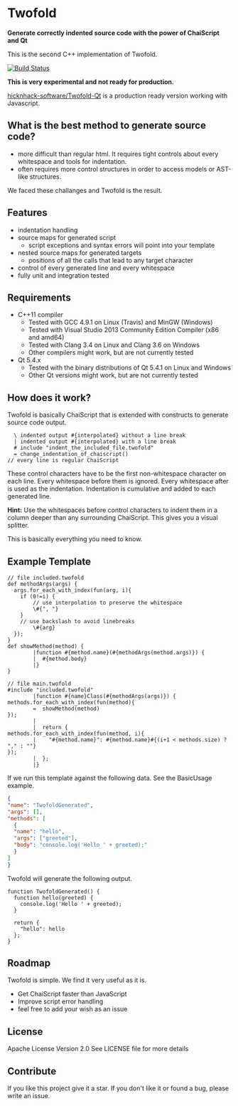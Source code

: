 # Twofold

**Generate correctly indented source code with the power of ChaiScript and Qt**

This is the second C++ implementation of Twofold.

[![Build Status](https://travis-ci.org/arBmind/Twofold-ChaiScript.svg?branch=develop)](https://travis-ci.org/arBmind/Twofold-ChaiScript)

**This is very experimental and not ready for production.**

[hicknhack-software/Twofold-Qt](https://github.com/hicknhack-software/Twofold-Qt) is a production ready version working with Javascript.

## What is the best method to generate source code?

* more difficult than regular html. It requires tight controls about every whitespace and tools for indentation.
* often requires more control structures in order to access models or AST-like structures.

We faced these challanges and Twofold is the result.

## Features

* indentation handling
* source maps for generated script
  * script exceptions and syntax errors will point into your template
* nested source maps for generated targets
  * positions of all the calls that lead to any target character
* control of every generated line and every whitespace
* fully unit and integration tested

## Requirements

* C++11 compiler
  * Tested with GCC 4.9.1 on Linux (Travis) and MinGW (Windows)
  * Tested with Visual Studio 2013 Community Edition Compiler (x86 and amd64)
  * Tested with Clang 3.4 on Linux and Clang 3.6 on Windows
  * Other compilers might work, but are not currently tested
* Qt 5.4.x
  * Tested with the binary distributions of Qt 5.4.1 on Linux and Windows
  * Other Qt versions might work, but are not currently tested

## How does it work?

Twofold is basically ChaiScript that is extended with constructs to generate source code output.

```twofold
  \ indented output #{interpolated} without a line break
  | indented output #{interpolated} with a line break
  # include "indent_the_included_file.twofold"
  = change_indentation_of_chaiscript()
// every line is regular ChaiScript
```

These control characters have to be the first non-whitespace character on each line.
Every whitespace before them is ignored.
Every whitespace after is used as the indentation. Indentation is cumulative and added to each generated line.

**Hint:** Use the whitespaces before control characters to indent them in a column deeper than any surrounding ChaiScript.
This gives you a visual splitter.

This is basically everything you need to know.

## Example Template

```twofold
// file included.twofold
def methodArgs(args) {
  args.for_each_with_index(fun(arg, i){
    if (0!=i) {
        // use interpolation to preserve the whitespace
        \#{", "}
    }
    // use backslash to avoid linebreaks
        \#{arg}
  });
}
def showMethod(method) {
        |function #{method.name}(#{methodArgs(method.args)}) {
        |  #{method.body}
        |}
}
```

```twofold
// file main.twofold
#include "included.twofold"
        |function #{name}Class(#{methodArgs(args)}) {
methods.for_each_with_index(fun(method){
        =  showMethod(method)
});
        |
        |  return {
methods.for_each_with_index(fun(method, i){
        |    "#{method.name}": #{method.name}#{(i+1 < methods.size) ? "," : ""}
});
        |  };
        |}
```

If we run this template against the following data. See the BasicUsage example.

```json
{
"name": "TwofoldGenerated",
"args": [],
"methods": [
  {
  "name": "hello",
  "args": ["greeted"],
  "body": "console.log('Hello ' + greeted);"
  }
]
}
```

Twofold will generate the following output.

```chaiscript
function TwofoldGenerated() {
  function hello(greeted) {
    console.log('Hello ' + greeted);
  }

  return {
    "hello": hello
  };
}
```

## Roadmap

Twofold is simple. We find it very useful as it is.

* Get ChaiScript faster than JavaScript
* Improve script error handling
* feel free to add your wish as an issue

## License

Apache License Version 2.0
See LICENSE file for more details

## Contribute

If you like this project give it a star.
If you don't like it or found a bug, please write an issue.
